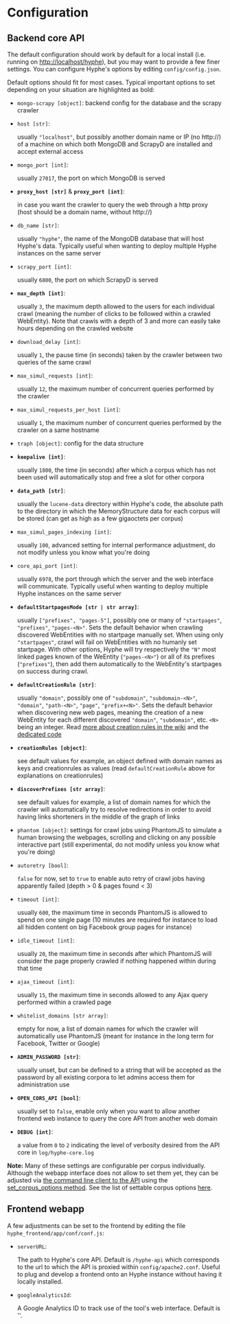# Configuration

## Backend core API

The default configuration should work by default for a local install (i.e. running on [http://localhost/hyphe](http://localhost/hyphe)), but you may want to provide a few finer settings. You can configure Hyphe's options by editing `config/config.json`.

Default options should fit for most cases.
Typical important options to set depending on your situation are highlighted as bold:

 - `mongo-scrapy [object]`: backend config for the database and the scrapy crawler
  + `host [str]`:

    usually `"localhost"`, but possibly another domain name or IP (no http://) of a machine on which both MongoDB and ScrapyD are installed and accept external access

  + `mongo_port [int]`:

    usually `27017`, the port on which MongoDB is served

  + __`proxy_host [str]`__ & __`proxy_port [int]`__:

    in case you want the crawler to query the web through a http proxy (host should be a domain name, without http://)

  + `db_name [str]`:

    usually `"hyphe"`, the name of the MongoDB database that will host Hyphe's data. Typically useful when wanting to deploy multiple Hyphe instances on the same server

  + `scrapy_port [int]`:

    usually `6800`, the port on which ScrapyD is served

  + __`max_depth [int]`__:

    usually `3`, the maximum depth allowed to the users for each individual crawl (meaning the number of clicks to be followed within a crawled WebEntity). Note that crawls with a depth of 3 and more can easily take hours depending on the crawled website

  + `download_delay [int]`:

    usually `1`, the pause time (in seconds) taken by the crawler between two queries of the same crawl
  + `max_simul_requests [int]`:

    usually `12`, the maximum number of concurrent queries performed by the crawler

  + `max_simul_requests_per_host [int]`:

    usually `1`, the maximum number of concurrent queries performed by the crawler on a same hostname


 - `traph [object]`: config for the data structure

  + __`keepalive [int]`__:

    usually `1800`, the time (in seconds) after which a corpus which has not been used will automatically stop and free a slot for other corpora

  + __`data_path [str]`__:

    usually the `lucene-data` directory within Hyphe's code, the absolute path to the directory in which the MemoryStructure data for each corpus will be stored (can get as high as a few gigaoctets per corpus)

  + `max_simul_pages_indexing [int]`:

    usually `100`, advanced setting for internal performance adjustment, do not modify unless you know what you're doing


 - `core_api_port [int]`:

   usually `6978`, the port through which the server and the web interface will communicate. Typically useful when wanting to deploy multiple Hyphe instances on the same server


 - __`defaultStartpagesMode [str | str array]`__:

   usually `["prefixes", "pages-5"]`, possibly one or many of `"startpages"`, `"prefixes"`, `"pages-<N>"`. Sets the default behavior when crawling discovered WebEntities with no startpage manually set. When using only `"startpages"`, crawl will fail on WebEntities with no humanly set startpage. With other options, Hyphe will try respectively the `"N"` most linked pages known of the WeEntity (`"pages-<N>"`) or all of its prefixes (`"prefixes"`), then add them automatically to the WebEntity's startpages on success during crawl.


 - __`defaultCreationRule [str]`__:

   usually `"domain"`, possibly one of `"subdomain"`, `"subdomain-<N>"`, `"domain"`, `"path-<N>"`, `"page"`, `"prefix+<N>"`. Sets the default behavior when discovering new web pages, meaning the creation of a new WebEntity for each different discovered `"domain"`, `"subdomain"`, etc. `<N>` being an integer. Read [more about creation rules in the wiki](https://github.com/medialab/hyphe/wiki/Web-entities#web-entities-creation-rules) and the [dedicated code](/hyphe_backend/lib/creationrules.py)


 - __`creationRules [object]`__:

   see default values for example, an object defined with domain names as keys and creationrules as values (read `defaultCreationRule` above for explanations on creationrules)


 - __`discoverPrefixes [str array]`__:

   see default values for example, a list of domain names for which the crawler will automatically try to resolve redirections in order to avoid having links shorteners in the middle of the graph of links


 - `phantom [object]`: settings for crawl jobs using PhantomJS to simulate a human browsing the webpages, scrolling and clicking on any possible interactive part (still experimental, do not modify unless you know what you're doing)

  + `autoretry [bool]`:

    `false` for now, set to `true` to enable auto retry of crawl jobs having apparently failed (depth > 0 & pages found < 3)

  + `timeout [int]`:

    usually `600`, the maximum time in seconds PhantomJS is allowed to spend on one single page (10 minutes are required for instance to load all hidden content on big Facebook group pages for instance)
  + `idle_timeout [int]`:

    usually `20`, the maximum time in seconds after which PhantomJS will consider the page properly crawled if nothing happened within during that time

  + `ajax_timeout [int]`:

    usually `15`, the maximum time in seconds allowed to any Ajax query performed within a crawled page

  + `whitelist_domains [str array]`:

    empty for now, a list of domain names for which the crawler will automatically use PhantomJS (meant for instance in the long term for Facebook, Twitter or Google)


 - __`ADMIN_PASSWORD [str]`__:

   usually unset, but can be defined to a string that will be accepted as the password by all existing corpora to let admins access them for administration use


 - __`OPEN_CORS_API [bool]`__:

   usually set to `false`, enable only when you want to allow another frontend web instance to query the core API from another web domain


 - __`DEBUG [int]`__:

   a value from `0` to `2` indicating the level of verbosity desired from the API core in `log/hyphe-core.log`


__Note:__ Many of these settings are configurable per corpus individually. Although the webapp interface does not allow to set them yet, they can be adjusted via [the command line client to the API](dev.md) using the [set_corpus_options method](https://github.com/medialab/hyphe/blob/master/doc/api.md#default-api-commands-no-namespace). See the list of settable corpus options [here](/hyphe_backend/lib/config_hci.py#L182-L201).


## Frontend webapp

A few adjustments can be set to the frontend by editing the file `hyphe_frontend/app/conf/conf.js`:

 - `serverURL`:
    
    The path to Hyphe's core API. Default is `/hyphe-api` which corresponds to the url to which the API is proxied within `config/apache2.conf`. Useful to plug and develop a frontend onto an Hyphe instance without having it locally installed.

 - `googleAnalyticsId`:
    
    A Google Analytics ID to track use of the tool's web interface. Default is ''.
